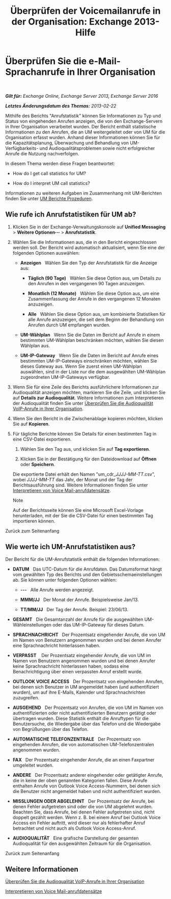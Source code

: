 ﻿---
title: 'Überprüfen der Voicemailanrufe in der Organisation: Exchange 2013-Hilfe'
TOCTitle: Überprüfen Sie die e-Mail-Sprachanrufe in Ihrer Organisation
ms:assetid: f6fdbe17-d1d2-442a-aa13-06b908d9c33a
ms:mtpsurl: https://technet.microsoft.com/de-de/library/JJ659073(v=EXCHG.150)
ms:contentKeyID: 50554944
ms.date: 05/23/2018
mtps_version: v=EXCHG.150
ms.translationtype: MT
---

# Überprüfen Sie die e-Mail-Sprachanrufe in Ihrer Organisation

 

_**Gilt für:** Exchange Online, Exchange Server 2013, Exchange Server 2016_

_**Letztes Änderungsdatum des Themas:** 2013-02-22_

Mithilfe des Berichts "Anrufstatistik" können Sie Informationen zu Typ und Status von eingehenden Anrufen anzeigen, die von den Exchange-Servern in Ihrer Organisation verarbeitet wurden. Der Bericht enthält statistische Informationen zu den Anrufen, die an UM weitergeleitet oder von UM für die Organisation erfasst wurden. Anhand dieser Informationen können Sie für die Kapazitätsplanung, Überwachung und Behandlung von UM-Verfügbarkeits- und Audioqualitätsproblemen sowie nicht erfolgreicher Anrufe die Nutzung nachverfolgen.

In diesem Thema werden diese Fragen beantwortet:

  - How do I get call statistics for UM?

  - How do I interpret UM call statistics?

Informationen zu weiteren Aufgaben im Zusammenhang mit UM-Berichten finden Sie unter [UM Berichte Prozeduren](um-reports-procedures-exchange-2013-help.md).

## Wie rufe ich Anrufstatistiken für UM ab?

1.  Klicken Sie in der Exchange-Verwaltungskonsole auf **Unified Messaging** \> **Weitere Optionen**![Weitere Optionen (Symbol)](images/JJ150550.5381819e-3b21-4873-8714-e9b956290b28(EXCHG.150).gif "Weitere Optionen (Symbol)") \> **Anrufstatistik**.

2.  Wählen Sie die Informationen aus, die in den Bericht eingeschlossen werden soll. Der Bericht wird automatisch aktualisiert, wenn Sie eine der folgenden Optionen auswählen:
    
      - **Anzeigen**   Wählen Sie den Typ der Anrufstatistik für die Anzeige aus:
        
          - **Täglich (90 Tage)**   Wählen Sie diese Option aus, um Details zu den Anrufen in den vergangenen 90 Tagen anzuzeigen.
        
          - **Monatlich (12 Monate)**   Wählen Sie diese Option aus, um eine Zusammenfassung der Anrufe in den vergangenen 12 Monaten anzuzeigen.
        
          - **Alle**   Wählen Sie diese Option aus, um kombinierte Statistiken für alle Anrufe anzuzeigen, die seit dem Beginn der Behandlung von Anrufen durch UM empfangen wurden.
    
      - **UM-Wählplan**   Wenn Sie die Daten im Bericht auf Anrufe in einem bestimmten UM-Wählplan beschränken möchten, wählen Sie diesen Wählplan aus.
    
      - **UM-IP-Gateway**   Wenn Sie die Daten im Bericht auf Anrufe eines bestimmten UM-IP-Gateways einschränken möchten, wählen Sie dieses Gateway aus. Wenn Sie zuerst einen UM-Wählplan auswählen, sind in der Liste nur die dem ausgewählten UM-Wählplan zugeordneten UM-IP-Gateways verfügbar.

3.  Wenn Sie für eine Zeile des Berichts ausführlichere Informationen zur Audioqualität anzeigen möchten, markieren Sie die Zeile, und klicken Sie auf **Details zur Audioqualität**. Weitere Informationen zum Interpretieren der Audioqualität finden Sie unter [Überprüfen Sie die Audioqualität VoIP-Anrufe in Ihrer Organisation](https://technet.microsoft.com/de-de/library/JJ659069(v=EXCHG.150)).

4.  Wenn Sie den Bericht in die Zwischenablage kopieren möchten, klicken Sie auf **Kopieren**.

5.  Für tägliche Berichte können Sie Details für einen bestimmten Tag in eine CSV-Datei exportieren.
    
    1.  Wählen Sie den Tag aus, und klicken Sie auf **Tag exportieren**.
    
    2.  Klicken Sie in der Bestätigung für den Dateidownload auf **Öffnen** oder **Speichern**.
    
    Die exportierte Datei erhält den Namen "um\_cdr\_*JJJJ-MM-TT*.csv", wobei *JJJJ-MM-TT* das Jahr, der Monat und der Tag der Berichtsausführung sind. Weitere Informationen finden Sie unter [Interpretieren von Voice Mail-anrufdatensätze](https://technet.microsoft.com/de-de/library/JJ659061(v=EXCHG.150)).
    

    > [!NOTE]
    > Auf der Berichtsseite können Sie eine Microsoft Excel-Vorlage herunterladen, mit der Sie die CSV-Datei für einen bestimmten Tag importieren können.



Zurück zum Seitenanfang

## Wie werte ich UM-Anrufstatistiken aus?

Der Bericht für die UM-Anrufstatistik enthält die folgenden Informationen:

  - **DATUM**   Das UTC-Datum für die Anrufdaten. Das Datumsformat hängt vom gewählten Typ des Berichts und den Gebietsschemaeinstellungen ab. Sie können unter folgenden Optionen wählen:
    
      - **---**   Alle Anrufe werden angezeigt.
    
      - **MMM/JJ**   Der Monat der Anrufe. Beispielsweise Jan/13.
    
      - **TT/MM/JJ**   Der Tag der Anrufe. Beispiel: 23/06/13.

  - **GESAMT**   Die Gesamtanzahl der Anrufe für die ausgewählten UM-Wähleinstellungen oder das UM-IP-Gateway für dieses Datum.

  - **SPRACHNACHRICHT**   Der Prozentsatz eingehender Anrufe, die von UM im Namen von Benutzern angenommen wurden und bei denen Anrufer eine Sprachnachricht hinterlassen haben.

  - **VERPASST**    Der Prozentsatz eingehender Anrufe, die von UM im Namen von Benutzern angenommen wurden und bei denen Anrufer keine Sprachnachricht hinterlassen haben, sodass eine Benachrichtigung über einen verpassten Anruf erstellt wurde.

  - **OUTLOOK VOICE ACCESS**   Der Prozentsatz von eingehenden Anrufen, bei denen sich Benutzer in UM angemeldet haben (und authentifiziert wurden), um auf ihre E-Mails, Kalender und Sprachnachrichten zuzugreifen.

  - **AUSGEHEND**   Der Prozentsatz von Anrufen, die von UM im Namen von authentifizierten oder nicht authentifizierten Benutzern getätigt oder übertragen wurden. Diese Statistik enthält die Anruftypen für die Benutzersuche, die Wiedergabe über das Telefon und die Wiedergabe von Begrüßungen über das Telefon.

  - **AUTOMATISCHE TELEFONZENTRALE**   Der Prozentsatz von eingehenden Anrufen, die von automatischen UM-Telefonzentralen angenommen wurden.

  - **FAX**   Der Prozentsatz eingehender Anrufe, die an einen Faxpartner umgeleitet wurden.

  - **ANDERE**   Der Prozentsatz anderer eingehender oder getätigter Anrufe, die in keine der oben genannten Kategorien fallen. Diese Anrufe enthalten Anrufe von Outlook Voice Access-Nummern, bei denen sich die Benutzer nicht angemeldet haben und nicht authentifiziert wurden.

  - **MISSLUNGEN ODER ABGELEHNT**   Der Prozentsatz der Anrufe, bei denen Fehler aufgetreten sind oder die von UM abgelehnt wurden. Beachten Sie, dass Anrufe, bei denen Fehler aufgetreten sind, nicht doppelt gezählt werden. Wenn z. B. bei einem Anruf bei Outlook Voice Access ein Fehler auftritt, wird dieser nur als fehlerhafter Anruf betrachtet und nicht auch als Outlook Voice Access-Anruf.

  - **AUDIOQUALITÄT**   Eine grafische Darstellung der gesamten Audioqualität für den ausgewählten Zeitraum für die Organisation.

Zurück zum Seitenanfang

## Weitere Informationen

[Überprüfen Sie die Audioqualität VoIP-Anrufe in Ihrer Organisation](https://technet.microsoft.com/de-de/library/JJ659069(v=EXCHG.150))

[Interpretieren von Voice Mail-anrufdatensätze](https://technet.microsoft.com/de-de/library/JJ659061(v=EXCHG.150))

